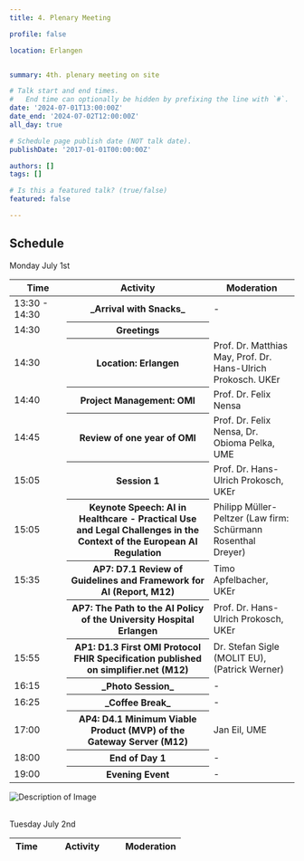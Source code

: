 ```yaml
---
title: 4. Plenary Meeting

profile: false

location: Erlangen


summary: 4th. plenary meeting on site

# Talk start and end times.
#   End time can optionally be hidden by prefixing the line with `#`.
date: '2024-07-01T13:00:00Z'
date_end: '2024-07-02T12:00:00Z'
all_day: true

# Schedule page publish date (NOT talk date).
publishDate: '2017-01-01T00:00:00Z'

authors: []
tags: []

# Is this a featured talk? (true/false)
featured: false

---
```

## Schedule
Monday July 1st

<table class="table table-striped border-bottom ">
  <thead>
    <tr>
        <th style="width: 20%">Time</th>
        <th style="width: 50%">Activity</th>
        <th style="width: 30%">Moderation</th>
    </tr>
  </thead>
  <tbody>
    <tr>
      <td>13:30 - 14:30 </td>
      <th>_Arrival with Snacks_</th>
      <td>-</td>
    </tr>
     <tr>
      <td>14:30 </td>
      <th>Greetings</th>
      <td></td>
    </tr>
       <tr>
      <td>14:30 </td>
      <th>Location: Erlangen</th>
      <td>Prof. Dr. Matthias May, Prof. Dr. Hans-Ulrich Prokosch. UKEr</td>
    </tr>
     <tr>
      <td>14:40 </td>
      <th>Project Management: OMI</th>
      <td>Prof. Dr. Felix Nensa</td>
    </tr>
     <tr>
      <td>14:45 </td>
      <th>Review of one year of OMI</th>
      <td>Prof. Dr. Felix Nensa, Dr. Obioma Pelka, UME</td>
    </tr>
       <tr>
      <td>15:05 </td>
      <th>Session 1</th>
      <td>Prof. Dr. Hans-Ulrich Prokosch, UKEr</td>
    </tr>
    <tr>
      <td>15:05 </td>
      <th>Keynote Speech: AI in Healthcare - Practical Use and Legal Challenges in the Context of the European AI Regulation
      <td>Philipp Müller-Peltzer (Law firm: Schürmann Rosenthal Dreyer)</td>
    </tr>
       <tr>
      <td>15:35 </td>
      <th>AP7: D7.1 Review of Guidelines and Framework for AI (Report, M12) </th>
      <td>Timo Apfelbacher, UKEr</td>
      <tr>
      <td></td>
      <th>AP7: The Path to the AI Policy of the University Hospital Erlangen </th>
      <td>Prof. Dr. Hans-Ulrich Prokosch, UKEr</td>
    </tr>
     <tr>
      <td>15:55</td>
      <th>AP1: D1.3 First OMI Protocol FHIR Specification published on simplifier.net (M12) </th>
      <td>Dr. Stefan Sigle (MOLIT EU), (Patrick Werner)</td>
    </tr>
     <tr>
      <td>16:15</td>
      <th>_Photo Session_</th>
      <td>-</td>
    </tr>
    <tr>
      <td>16:25</td>
      <th>_Coffee Break_</th>
      <td>-</td>
    </tr>
    <tr>
      <td>17:00</td>
      <th>AP4: D4.1 Minimum Viable Product (MVP) of the Gateway Server (M12)
      <td>Jan Eil, UME</td>
</th>
    </tr>
    <tr>
      <td>18:00</td>
      <th>End of Day 1</th>
      <td>-</td>
    </tr>
    <tr>
      <td>19:00</td>
      <th>Evening Event</th>
      <td>-</td>
    </tr>
  </tbody>
</table>
<img src="4plenarymeeting.jpg" alt="Description of Image">

<br>Tuesday July 2nd<br>

<table class="table table-striped border-bottom ">
  <thead>
    <tr>
        <th style="width: 20%">Time</th>
        <th style="width: 45%">Activity</th>
        <th style="width: 35%">Moderation</th>
    </tr>
  </thead>
  <tbody>   
  </tbody>
</table>
